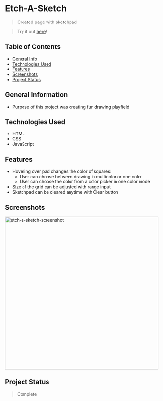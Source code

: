 # Etch-A-Sketch

> Created page with sketchpad

> Try it out <a href="https://przewnic.github.io/Etch-A-Sketch/">here</a>!

## Table of Contents
* [General Info](#general-information)
* [Technologies Used](#technologies-used)
* [Features](#features)
* [Screenshots](#screenshots)
* [Project Status](#project-status)


## General Information
- Purpose of this project was creating fun drawing playfield

## Technologies Used
- HTML
- CSS
- JavaScript

## Features
- Hovering over pad changes the color of squares:
  - User can choose between drawing in multicolor or one color
  - User can choose the color from a color picker in one color mode
- Size of the grid can be adjusted with range input
- Sketchpad can be cleared anytime with Clear button

## Screenshots
<img width="500" alt="etch-a-sketch-screenshot" src="https://user-images.githubusercontent.com/24957921/192151406-4a53af7a-ffd5-4cfa-a881-9f6f5fc0cc8d.png">

## Project Status
> Complete

